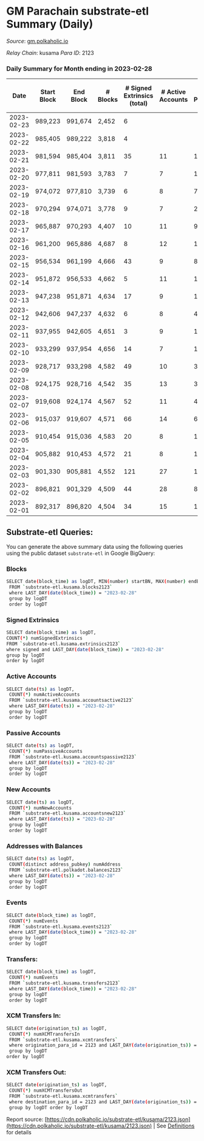 # GM Parachain substrate-etl Summary (Daily)

_Source_: [gm.polkaholic.io](https://gm.polkaholic.io)

*Relay Chain*: kusama
*Para ID*: 2123



### Daily Summary for Month ending in 2023-02-28


| Date | Start Block | End Block | # Blocks | # Signed Extrinsics (total) | # Active Accounts | # Passive | # New | # Addresses with Balances | # Events | # Transfers | # XCM Transfers In | # XCM Transfers Out | Issues | 
| ---- | ----------- | --------- | -------- | --------------------------- | ----------------- | --------- | ----- | ------------------------- | -------- | ----------- | ------------------ | ------------------- | ------ |
| 2023-02-23 | 989,223 | 991,674 | 2,452 | 6 |  |  |  |  | 5,175 | 108  |   |   |  |
| 2023-02-22 | 985,405 | 989,222 | 3,818 | 4 |  |  |  | 9,105 | 7,818 | 113  |   |   |  |
| 2023-02-21 | 981,594 | 985,404 | 3,811 | 35 | 11 | 13 |  | 9,105 | 8,599 | 403  |   |   |  |
| 2023-02-20 | 977,811 | 981,593 | 3,783 | 7 | 7 | 1 |  | 9,105 | 7,818 | 182  |   |   |  |
| 2023-02-19 | 974,072 | 977,810 | 3,739 | 6 | 8 | 7 |  | 9,105 | 7,753 | 139  |   |   |  |
| 2023-02-18 | 970,294 | 974,071 | 3,778 | 9 | 7 | 2 |  | 9,105 | 7,732 | 81  |   |   |  |
| 2023-02-17 | 965,887 | 970,293 | 4,407 | 10 | 11 | 9 | 1 | 9,105 | 9,110 | 191  |   |   |  |
| 2023-02-16 | 961,200 | 965,886 | 4,687 | 8 | 12 | 15 | 1 | 9,104 | 9,708 | 199  |   |   |  |
| 2023-02-15 | 956,534 | 961,199 | 4,666 | 43 | 9 | 8 | 1 | 9,103 | 10,280 | 513  |   |   |  |
| 2023-02-14 | 951,872 | 956,533 | 4,662 | 5 | 11 | 14 |  | 9,102 | 9,568 | 166  |   |   |  |
| 2023-02-13 | 947,238 | 951,871 | 4,634 | 17 | 9 | 1 |  | 9,102 | 9,625 | 212  |   |   |  |
| 2023-02-12 | 942,606 | 947,237 | 4,632 | 6 | 8 | 4 |  | 9,102 | 9,402 | 78  |   |   |  |
| 2023-02-11 | 937,955 | 942,605 | 4,651 | 3 | 9 | 1 |  | 9,102 | 9,422 | 90  |   |   |  |
| 2023-02-10 | 933,299 | 937,954 | 4,656 | 14 | 7 | 1 |  | 9,102 | 9,603 | 170  |   |   |  |
| 2023-02-09 | 928,717 | 933,298 | 4,582 | 49 | 10 | 30 |  | 9,102 | 10,100 | 490  |   |   |  |
| 2023-02-08 | 924,175 | 928,716 | 4,542 | 35 | 13 | 31 | 1 | 9,102 | 10,258 | 703  |   |   |  |
| 2023-02-07 | 919,608 | 924,174 | 4,567 | 52 | 11 | 4 |  | 9,101 | 10,346 | 565  |   |   |  |
| 2023-02-06 | 915,037 | 919,607 | 4,571 | 66 | 14 | 6 |  | 9,101 | 10,875 | 1,007  |   |   |  |
| 2023-02-05 | 910,454 | 915,036 | 4,583 | 20 | 8 | 1 |  | 9,101 | 9,600 | 249  |   |   |  |
| 2023-02-04 | 905,882 | 910,453 | 4,572 | 21 | 8 | 1 |  | 9,101 | 9,698 | 360  |   |   |  |
| 2023-02-03 | 901,330 | 905,881 | 4,552 | 121 | 27 | 11 |  | 9,101 | 11,403 | 1,063  |   |   |  |
| 2023-02-02 | 896,821 | 901,329 | 4,509 | 44 | 28 | 8 |  | 9,101 | 10,267 | 734  |   |   |  |
| 2023-02-01 | 892,317 | 896,820 | 4,504 | 34 | 15 | 15 | 1 | 9,101 | 10,061 | 599  |   |   |  |

## Substrate-etl Queries:
You can generate the above summary data using the following queries using the public dataset `substrate-etl` in Google BigQuery:

### Blocks
```bash
SELECT date(block_time) as logDT, MIN(number) startBN, MAX(number) endBN, COUNT(*) numBlocks 
 FROM `substrate-etl.kusama.blocks2123`  
 where LAST_DAY(date(block_time)) = "2023-02-28" 
 group by logDT 
 order by logDT
```

### Signed Extrinsics
```bash
SELECT date(block_time) as logDT, 
COUNT(*) numSignedExtrinsics 
FROM `substrate-etl.kusama.extrinsics2123`  
where signed and LAST_DAY(date(block_time)) = "2023-02-28" 
group by logDT 
order by logDT
```

### Active Accounts
```bash
SELECT date(ts) as logDT, 
 COUNT(*) numActiveAccounts 
 FROM `substrate-etl.kusama.accountsactive2123` 
 where LAST_DAY(date(ts)) = "2023-02-28" 
 group by logDT 
 order by logDT
```

### Passive Accounts
```bash
SELECT date(ts) as logDT, 
 COUNT(*) numPassiveAccounts 
 FROM `substrate-etl.kusama.accountspassive2123` 
 where LAST_DAY(date(ts)) = "2023-02-28" 
 group by logDT 
 order by logDT
```

### New Accounts
```bash
SELECT date(ts) as logDT, 
 COUNT(*) numNewAccounts 
 FROM `substrate-etl.kusama.accountsnew2123` 
 where LAST_DAY(date(ts)) = "2023-02-28" 
 group by logDT
 order by logDT
```

### Addresses with Balances
```bash
SELECT date(ts) as logDT,
 COUNT(distinct address_pubkey) numAddress 
 FROM `substrate-etl.polkadot.balances2123` 
 where LAST_DAY(date(ts)) = "2023-02-28" 
 group by logDT 
 order by logDT
```

### Events
```bash
SELECT date(block_time) as logDT, 
 COUNT(*) numEvents 
 FROM `substrate-etl.kusama.events2123` 
 where LAST_DAY(date(block_time)) = "2023-02-28" 
 group by logDT 
 order by logDT
```

### Transfers:
```bash
SELECT date(block_time) as logDT, 
 COUNT(*) numEvents 
 FROM `substrate-etl.kusama.transfers2123` 
 where LAST_DAY(date(block_time)) = "2023-02-28" 
 group by logDT 
 order by logDT
```

### XCM Transfers In:
```bash
SELECT date(origination_ts) as logDT, 
 COUNT(*) numXCMTransfersIn 
 FROM `substrate-etl.kusama.xcmtransfers` 
 where origination_para_id = 2123 and LAST_DAY(date(origination_ts)) = "2023-02-28" 
 group by logDT 
order by logDT
```

### XCM Transfers Out:
```bash
SELECT date(origination_ts) as logDT, 
 COUNT(*) numXCMTransfersOut 
 FROM `substrate-etl.kusama.xcmtransfers` 
 where destination_para_id = 2123 and LAST_DAY(date(origination_ts)) = "2023-02-28" 
 group by logDT order by logDT
```


Report source: [https://cdn.polkaholic.io/substrate-etl/kusama/2123.json](https://cdn.polkaholic.io/substrate-etl/kusama/2123.json) | See [Definitions](/DEFINITIONS.md) for details

